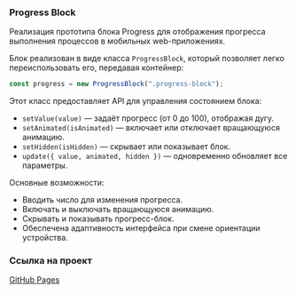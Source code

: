 ### Progress Block

Реализация прототипа блока Progress для отображения прогресса выполнения процессов в мобильных web-приложениях.

Блок реализован в виде класса `ProgressBlock`, который позволяет легко переиспользовать его, передавая контейнер:

```js
const progress = new ProgressBlock(".progress-block");
```

Этот класс предоставляет API для управления состоянием блока:

- `setValue(value)` — задаёт прогресс (от 0 до 100), отображая дугу.
- `setAnimated(isAnimated)` — включает или отключает вращающуюся анимацию.
- `setHidden(isHidden)` — скрывает или показывает блок.
- `update({ value, animated, hidden })` — одновременно обновляет все параметры.

Основные возможности:

- Вводить число для изменения прогресса.
- Включать и выключать вращающуюся анимацию.
- Скрывать и показывать прогресс-блок.
- Обеспечена адаптивность интерфейса при смене ориентации устройства.

### Ссылка на проект
[GitHub Pages](https://yugld.github.io/progress_block/)
